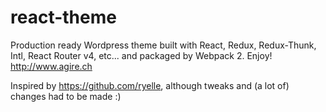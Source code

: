# react-theme
Production ready Wordpress theme built with React, Redux, Redux-Thunk, Intl, React Router v4, etc... and packaged by Webpack 2. Enjoy! http://www.agire.ch

Inspired by https://github.com/ryelle, although tweaks and (a lot of) changes had to be made :)
